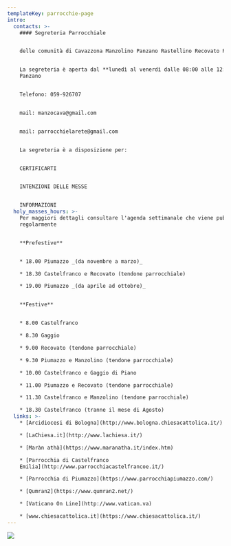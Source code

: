 ```yaml
---
templateKey: parrocchie-page
intro:
  contacts: >-
    #### Segreteria Parrocchiale


    delle comunità di Cavazzona Manzolino Panzano Rastellino Recovato Riolo


    La segreteria è aperta dal **lunedì al venerdì dalle 08:00 alle 12:00** a
    Panzano


    Telefono: 059-926707


    mail: manzocava@gmail.com


    mail: parrocchielarete@gmail.com


    La segreteria è a disposizione per:


    CERTIFICARTI


    INTENZIONI DELLE MESSE


    INFORMAZIONI
  holy_masses_hours: >-
    Per maggiori dettagli consultare l'agenda settimanale che viene pubblicata
    regolarmente


    **Prefestive**


    * 18.00 Piumazzo _(da novembre a marzo)_

    * 18.30 Castelfranco e Recovato (tendone parrocchiale)

    * 19.00 Piumazzo _(da aprile ad ottobre)_


    **Festive**


    * 8.00 Castelfranco

    * 8.30 Gaggio

    * 9.00 Recovato (tendone parrocchiale)

    * 9.30 Piumazzo e Manzolino (tendone parrocchiale)

    * 10.00 Castelfranco e Gaggio di Piano 

    * 11.00 Piumazzo e Recovato (tendone parrocchiale)

    * 11.30 Castelfranco e Manzolino (tendone parrocchiale)

    * 18.30 Castelfranco (tranne il mese di Agosto)
  links: >-
    * [Arcidiocesi di Bologna](http://www.bologna.chiesacattolica.it/)

    * [LaChiesa.it](http://www.lachiesa.it/)

    * [Maràn athà](https://www.maranatha.it/index.htm)

    * [Parrocchia di Castelfranco
    Emilia](http://www.parrocchiacastelfrancoe.it/)

    * [Parrocchia di Piumazzo](https://www.parrocchiapiumazzo.com/)

    * [Qumran2](https://www.qumran2.net/)

    * [Vaticano On Line](http://www.vatican.va)

    * [www.chiesacattolica.it](https://www.chiesacattolica.it/)
---
```

![](/img/25-05-2020.png)
